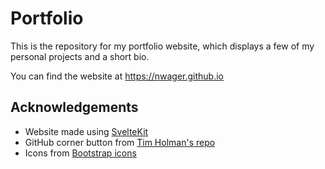 # Portfolio

This is the repository for my portfolio website, which displays a few of my personal projects and a short bio.

You can find the website at https://nwager.github.io

## Acknowledgements
- Website made using [SvelteKit](https://kit.svelte.dev/)
- GitHub corner button from [Tim Holman's repo](https://github.com/tholman/github-corners)
- Icons from [Bootstrap icons](https://icons.getbootstrap.com/)
